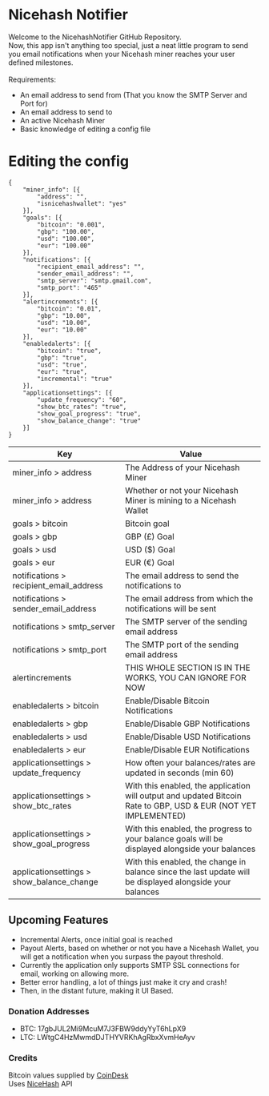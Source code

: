 # Nicehash Notifier
Welcome to the NicehashNotifier GitHub Repository.<br />
Now, this app isn't anything too special, just a neat little program to send you email notifications when your Nicehash miner reaches your user defined milestones.<br />
<br />
Requirements:<br />
* An email address to send from (That you know the SMTP Server and Port for)
* An email address to send to
* An active Nicehash Miner
* Basic knowledge of editing a config file

# Editing the config
```
{
	"miner_info": [{
		"address": "",
		"isnicehashwallet": "yes"
	}],
	"goals": [{
		"bitcoin": "0.001",
		"gbp": "100.00",
		"usd": "100.00",
		"eur": "100.00"
	}],
	"notifications": [{
		"recipient_email_address": "",
		"sender_email_address": "",
		"smtp_server": "smtp.gmail.com",
		"smtp_port": "465"
	}],
	"alertincrements": [{
		"bitcoin": "0.01",
		"gbp": "10.00",
		"usd": "10.00",
		"eur": "10.00"
	}],
	"enabledalerts": [{
		"bitcoin": "true",
		"gbp": "true",
		"usd": "true",
		"eur": "true",
		"incremental": "true"
	}],
	"applicationsettings": [{
		"update_frequency": "60",
		"show_btc_rates": "true",
		"show_goal_progress": "true",
		"show_balance_change": "true"
	}]
}
```
Key | Value
------------- | -------------
miner_info > address  | The Address of your Nicehash Miner
miner_info > address  | Whether or not your Nicehash Miner is mining to a Nicehash Wallet
goals > bitcoin | Bitcoin goal
goals > gbp | GBP (£) Goal
goals > usd | USD ($) Goal
goals > eur | EUR (€) Goal
notifications > recipient_email_address | The email address to send the notifications to
notifications > sender_email_address | The email address from which the notifications will be sent
notifications > smtp_server | The SMTP server of the sending email address
notifications > smtp_port | The SMTP port of the sending email address
alertincrements | THIS WHOLE SECTION IS IN THE WORKS, YOU CAN IGNORE FOR NOW
enabledalerts > bitcoin | Enable/Disable Bitcoin Notifications
enabledalerts > gbp | Enable/Disable GBP Notifications
enabledalerts > usd | Enable/Disable USD Notifications
enabledalerts > eur | Enable/Disable EUR Notifications
applicationsettings > update_frequency | How often your balances/rates are updated in seconds (min 60)
applicationsettings > show_btc_rates | With this enabled, the application will output and updated Bitcoin Rate to GBP, USD & EUR (NOT YET IMPLEMENTED)
applicationsettings > show_goal_progress | With this enabled, the progress to your balance goals will be displayed alongside your balances
applicationsettings > show_balance_change | With this enabled, the change in balance since the last update will be displayed alongside your balances


## Upcoming Features
* Incremental Alerts, once initial goal is reached
* Payout Alerts, based on whether or not you have a Nicehash Wallet, you will get a notification when you surpass the payout threshold.
* Currently the application only supports SMTP SSL connections for email, working on allowing more.
* Better error handling, a lot of things just make it cry and crash!
* Then, in the distant future, making it UI Based.

### Donation Addresses
* BTC: 17gbJUL2Mi9McuM7J3FBW9ddyYyT6hLpX9
* LTC: LWtgC4HzMwmdDJTHYVRKhAgRbxXvmHeAyv

### Credits
Bitcoin values supplied by [CoinDesk](https://www.coindesk.com/) <br />
Uses [NiceHash](https://www.nicehash.com/) API
